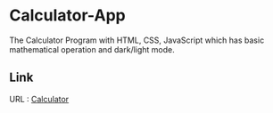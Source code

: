 # Calculator-App
The Calculator Program with HTML, CSS, JavaScript which has  basic mathematical operation and dark/light mode. 
## Link
URL : [Calculator](https://calculator-app-one-red.vercel.app/)

